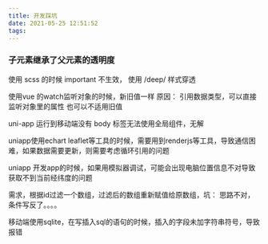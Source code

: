 ```yaml
---
title: 开发踩坑
date: 2021-05-25 12:51:52
tags:
---
```

### 子元素继承了父元素的透明度
<!-- 解决办法 -->
使用 scss 的时候 important 不生效，
使用 /deep/ 样式穿透

使用vue 的watch监听对象的时候，新旧值一样
原因： 引用数据类型，可以直接监听对象里的属性
也可以不适用旧值

uni-app 运行到移动端没有 body 标签无法使用全局组件，无解

uniapp使用echart leaflet等工具的时候，需要用到renderjs等工具，导致通信困难，如果数据需要更新，则需要考虑循环引用的问题

uniapp 开发app的时候，如果用模拟器调试，可能会出现电脑位置信息不对导致获取不到当前经纬度的问题

需求，根据id过滤一个数组，过滤后的数组重新赋值给原数组，坑： 思路不对，条件写反了。。。。

移动端使用sqlite，在写插入sql的语句的时候，插入的字段未加字符串符号，导致报错